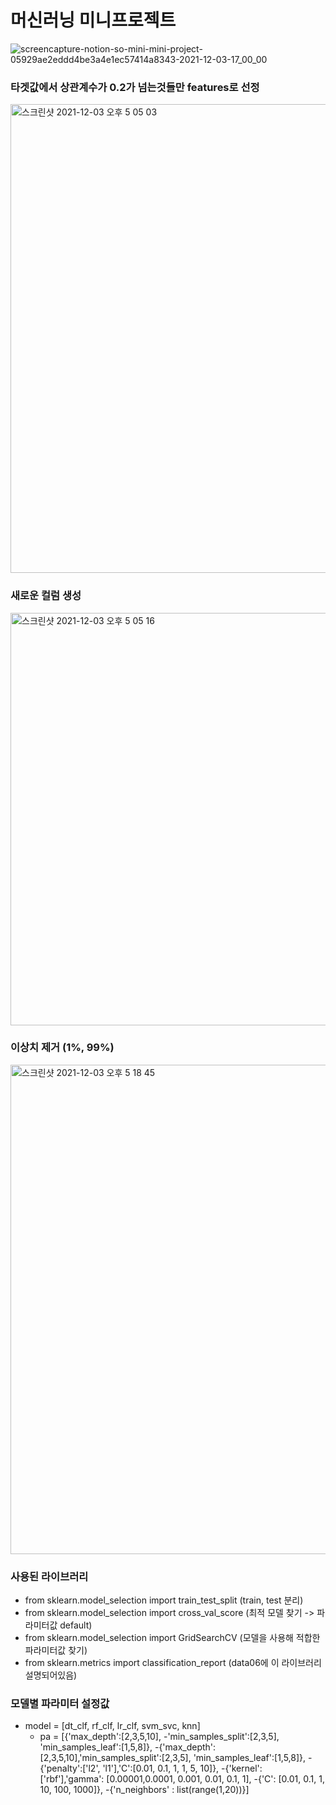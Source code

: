 # 머신러닝 미니프로젝트

![screencapture-notion-so-mini-mini-project-05929ae2eddd4be3a4e1ec57414a8343-2021-12-03-17_00_00](https://user-images.githubusercontent.com/89058117/144566731-c8eb4906-7c02-4bbd-b683-0dc9ae5d4d10.png)

### 타겟값에서 상관계수가 0.2가 넘는것들만 features로 선정
<img width="750" alt="스크린샷 2021-12-03 오후 5 05 03" src="https://user-images.githubusercontent.com/89058117/144567389-bccf2060-37c0-4deb-b725-ecdc7d1dabaf.png">

### 새로운 컬럼 생성
<img width="660" alt="스크린샷 2021-12-03 오후 5 05 16" src="https://user-images.githubusercontent.com/89058117/144567556-329ce0cd-4d24-4605-8d17-8e7829214df4.png">

### 이상치 제거 (1%, 99%)
<img width="783" alt="스크린샷 2021-12-03 오후 5 18 45" src="https://user-images.githubusercontent.com/89058117/144569087-9349ba88-86c0-4274-bcbc-d8f471f632d0.png">

### 사용된 라이브러리
- from sklearn.model_selection import train_test_split (train, test 분리)
- from sklearn.model_selection import cross_val_score (최적 모델 찾기 -> 파라미터값 default)
- from sklearn.model_selection import GridSearchCV (모델을 사용해 적합한 파라미터값 찾기)
- from sklearn.metrics import classification_report (data06에 이 라이브러리 설명되어있음)

### 모델별 파라미터 설정값
- model = [dt_clf, rf_clf, lr_clf, svm_svc, knn]
  - pa = [{'max_depth':[2,3,5,10],
    -'min_samples_split':[2,3,5], 'min_samples_leaf':[1,5,8]},
    -{'max_depth':[2,3,5,10],'min_samples_split':[2,3,5], 'min_samples_leaf':[1,5,8]},
    -{'penalty':['l2', 'l1'],'C':[0.01, 0.1, 1, 1, 5, 10]},
    -{'kernel': ['rbf'],'gamma': [0.00001,0.0001, 0.001, 0.01, 0.1, 1],
    -{'C': [0.01, 0.1, 1, 10, 100, 1000]},
    -{'n_neighbors' : list(range(1,20))}]
